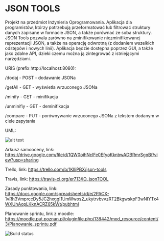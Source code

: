 # JSON TOOLS

Projekt na przedmiot Inżynieria Oprogramowania. Aplikacja dla programistów, którzy potrzebują przeformatować lub filtrować struktury danych zapisane w formacie JSON, a także porównać ze soba struktury. JSON Tools pozwala zarówno na zminifikowanie niezminifikowanej reprezentacji JSON, a także na operację odwrotną (z dodaniem wszelkich odstępów i nowych linii). Aplikacja będzie dostępna poprzez GUI, a także jako zdalne API, dzieki czemu można ją zintegrować z istniejącymi narzędziami.

URIS (prefix http://localhost:8080):

/dodaj - POST - dodawanie JSONa

/getAll - GET - wyświetla wrzuconego JSONa

/minify - GET - minifikacja

/unminifiy - GET - deminifikacja

/compare - PUT - porównywanie wrzuconego JSONa z tekstem dodanym w ciele zapytania

UML:

![alt text](https://raw.githubusercontent.com/er713/IO_jsonTOOL/master/diagram%20klas.png)

Arkusz samooceny, link: https://drive.google.com/file/d/1QW0oihNclFe0EfyoKknbwADBRmrSgpBf/view?usp=sharing

Trello, link: https://trello.com/b/1KIljPBX/json-tools

Travis, link: https://travis-ci.org/er713/IO_jsonTOOL

Zasady punktowania, link: https://docs.google.com/spreadsheets/d/e/2PACX-1vRh3VmprccDy5JC2hxggI1UmWwos2_ukytrvbvvzRT2BkgwskpF3wNIYTx4WXUhAopLKknACRZ65kWt/pubhtml

Planowanie sprintu, link z moodle: https://moodle.put.poznan.pl/pluginfile.php/138442/mod_resource/content/3/Planowanie_sprintu.pdf

![Build status](https://travis-ci.org/er713/IO_jsonTOOL.svg?branch=master)
